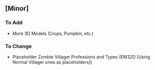 ## [Minor]
### To Add
- More 3D Models (Crops, Pumpkin, etc.)

### To Change
- Placeholder Zombie Villager Professions and Types (EM32D [Using Normal Villager ones as placeholders])
